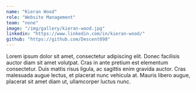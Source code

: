 ```yaml
---
name: "Kieran Wood"
role: "Website Management"
team: "none"
image: "/img/gallery/kieran-wood.jpg"
linkedin: "https://www.linkedin.com/in/kieran-wood/"
github: "https://github.com/Descent098"
---
```


Lorem ipsum dolor sit amet, consectetur adipiscing elit. Donec facilisis auctor diam sit amet volutpat. Cras in ante pretium est elementum consectetur. Duis mattis risus ligula, ac sagittis enim gravida auctor. Cras malesuada augue lectus, et placerat nunc vehicula at. Mauris libero augue, placerat sit amet diam ut, ullamcorper luctus nunc. 